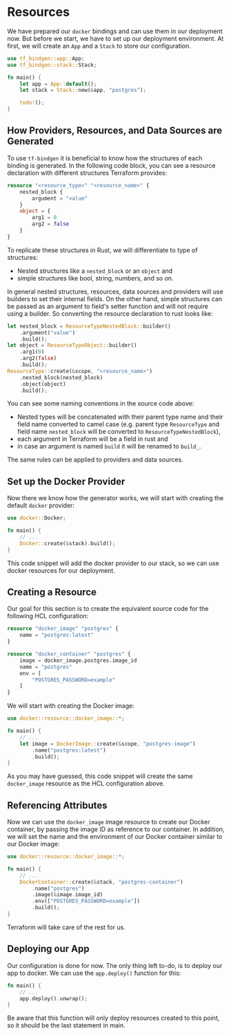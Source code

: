 # Resources

We have prepared our `docker` bindings and can use them in our deployment now. But before we start, we have to set up our deployment environment. At first, we will create an `App` and a `Stack` to store our configuration.

```rust
use tf_bindgen::app::App;
use tf_bindgen::stack::Stack;

fn main() {
	let app = App::default();
	let stack = Stack::new(&app, "postgres");

	todo!();
}
```

## How Providers, Resources, and Data Sources are Generated

To use `tf-bindgen` it is beneficial to know how the structures of each binding is generated. In the following code block, you can see a resource declaration with different structures Terraform provides:

```terraform
resource "<resource_type>" "<resource_name>" {
	nested_block {
		argument = "value"
	}
	object = {
		arg1 = 0
		arg2 = false
	}
}
```

To replicate these structures in Rust, we will differentiate to type of structures:

- Nested structures like a `nested_block` or an `object` and
- simple structures like bool, string, numbers, and so on.

In general nested structures, resources, data sources and providers will use builders to set their internal fields. On the other hand, simple structures can be passed as an argument to field's setter function and will not require using a builder. So converting the resource declaration to rust looks like:

```rust
let nested_block = ResourceTypeNestedBlock::builder()
	.argument("value")
	.build();
let object = ResourceTypeObject::builder()
	.arg1(0)
	.arg2(false)
	.build();
ResourceType::create(&scope, "<resource_name>")
	.nested_block(nested_block)
	.object(object)
	.build();
```

You can see some naming conventions in the source code above:

- Nested types will be concatenated with their parent type name and their field name converted to camel case (e.g. parent type `ResourceType` and field name `nested_block` will be converted to `ResourceTypeNestedBlock`),
- each argument in Terraform will be a field in rust and
- in case an argument is named `build` it will be renamed to `build_`.

The same rules can be applied to providers and data sources.

## Set up the Docker Provider

Now there we know how the generator works, we will start with creating the default `docker` provider:

```rust
use docker::Docker;

fn main() {
	// ...
	Docker::create(&stack).build();
}
```

This code snippet will add the docker provider to our stack, so we can use docker resources for our deployment.

## Creating a Resource

Our goal for this section is to create the equivalent source code for the following HCL configuration:

```terraform
resource "docker_image" "postgres" {
	name = "postgres:latest"
}

resource "docker_container" "postgres" {
	image = docker_image.postgres.image_id
	name = "postgres"
	env = [
		"POSTGRES_PASSWORD=example"
	]
}
```

We will start with creating the Docker image:

```rust
use docker::resource::docker_image::*;

fn main() {
	// ...
	let image = DockerImage::create(&scope, "postgres-image")
		.name("postgres:latest")
		.build();
}
```

As you may have guessed, this code snippet will create the same `docker_image` resource as the HCL configuration above.

## Referencing Attributes

Now we can use the `docker_image` image resource to create our Docker container, by passing the image ID as reference to our container. In addition, we will set the name and the environment of our Docker container similar to our Docker image:

```rust
use docker::resource::docker_image::*;

fn main() {
	// ...
    DockerContainer::create(&stack, "postgres-container")
        .name("postgres")
        .image(&image.image_id)
        .env(["POSTGRES_PASSWORD=example"])
        .build();
}
```

Terraform will take care of the rest for us.

## Deploying our App

Our configuration is done for now. The only thing left to-do, is to deploy our app to docker. We can use the `app.deploy()` function for this:

```rust
fn main() {
	// ...
	app.deploy().unwrap();
}
```

Be aware that this function will only deploy resources created to this point, so it should be the last statement in main.
